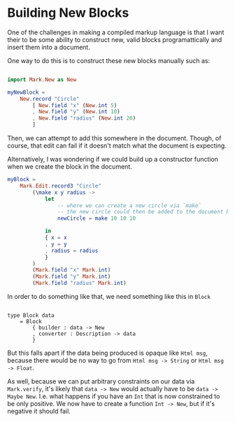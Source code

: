 # Building New Blocks

One of the challenges in making a compiled markup language is that I want their to be some ability to construct new, valid blocks programattically and insert them into a document.


One way to do this is to construct these new blocks manually such as:

```elm

import Mark.New as New

myNewBlock =
    New.record "Circle"
        [ New.field "x" (New.int 5)
        , New.field "y" (New.int 10)
        , New.field "radius" (New.int 20)
        ]

```

Then, we can attempt to add this somewhere in the document.  Though, of course, that edit can fail if it doesn't match what the document is expecting.


Alternatively, I was wondering if we could build up a constructor function when we create the block in the document.

```elm
myBlock =
    Mark.Edit.record3 "Circle"
        (\make x y radius -> 
            let
                -- where we can create a new circle via `make`
                -- the new circle could then be added to the document by attaching it to a `Msg` for an `onClick` handler for example.
                newCircle = make 10 10 10

            in
            { x = x
            , y = y
            , radius = radius
            }
        )
        (Mark.field "x" Mark.int)
        (Mark.field "y" Mark.int)
        (Mark.field "radius" Mark.int)

```

In order to do something like that, we need something like this in `Block`

```

type Block data 
    = Block
        { builder : data -> New
        , converter : Description -> data
        }
```

But this falls apart if the data being produced is opaque like `Html msg`, because there would be no way to go from `Html msg -> String` or `Html msg -> Float`.

As well, because we can put arbitrary constraints on our data via `Mark.verify`, it's likely that `data -> New` would actually have to be `data -> Maybe New`.  I.e. what happens if you have an `Int` that is now constrained to be only positive.  We now have to create a function `Int -> New`, but if it's negative it should fail.

